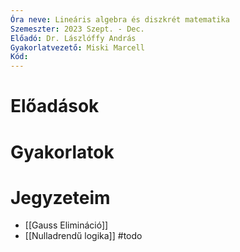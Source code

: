 ```yaml
---
Óra neve: Lineáris algebra és diszkrét matematika
Szemeszter: 2023 Szept. - Dec.
Előadó: Dr. Lászlóffy András
Gyakorlatvezető: Miski Marcell
Kód:
---
```

# Előadások
# Gyakorlatok
# Jegyzeteim
- [[Gauss Elimináció]]
- [[Nulladrendű logika]]
#todo